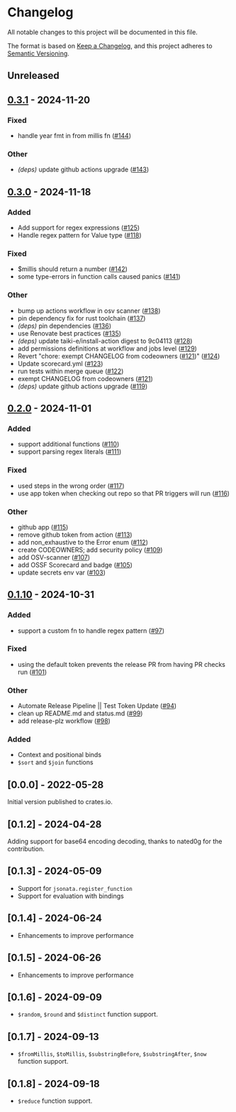# Changelog

All notable changes to this project will be documented in this file.

The format is based on [Keep a Changelog](https://keepachangelog.com/en/1.0.0/),
and this project adheres to [Semantic Versioning](https://semver.org/spec/v2.0.0.html).

## Unreleased

## [0.3.1](https://github.com/Stedi/jsonata-rs/compare/v0.3.0...v0.3.1) - 2024-11-20

### Fixed

- handle year fmt in from millis fn ([#144](https://github.com/Stedi/jsonata-rs/pull/144))

### Other

- *(deps)* update github actions upgrade ([#143](https://github.com/Stedi/jsonata-rs/pull/143))

## [0.3.0](https://github.com/Stedi/jsonata-rs/compare/v0.2.0...v0.3.0) - 2024-11-18

### Added

- Add support for regex expressions ([#125](https://github.com/Stedi/jsonata-rs/pull/125))
- Handle regex pattern for Value type ([#118](https://github.com/Stedi/jsonata-rs/pull/118))

### Fixed

- $millis should return a number ([#142](https://github.com/Stedi/jsonata-rs/pull/142))
- some type-errors in function calls caused panics ([#141](https://github.com/Stedi/jsonata-rs/pull/141))

### Other

- bump up actions workflow in osv scanner ([#138](https://github.com/Stedi/jsonata-rs/pull/138))
- pin dependency fix for rust toolchain ([#137](https://github.com/Stedi/jsonata-rs/pull/137))
- *(deps)* pin dependencies ([#136](https://github.com/Stedi/jsonata-rs/pull/136))
- use Renovate best practices ([#135](https://github.com/Stedi/jsonata-rs/pull/135))
- *(deps)* update taiki-e/install-action digest to 9c04113 ([#128](https://github.com/Stedi/jsonata-rs/pull/128))
- add permissions definitions at workflow and jobs level ([#129](https://github.com/Stedi/jsonata-rs/pull/129))
- Revert "chore: exempt CHANGELOG from codeowners ([#121](https://github.com/Stedi/jsonata-rs/pull/121))" ([#124](https://github.com/Stedi/jsonata-rs/pull/124))
- Update scorecard.yml ([#123](https://github.com/Stedi/jsonata-rs/pull/123))
- run tests within merge queue ([#122](https://github.com/Stedi/jsonata-rs/pull/122))
- exempt CHANGELOG from codeowners ([#121](https://github.com/Stedi/jsonata-rs/pull/121))
- *(deps)* update github actions upgrade ([#119](https://github.com/Stedi/jsonata-rs/pull/119))

## [0.2.0](https://github.com/Stedi/jsonata-rs/compare/v0.1.10...v0.2.0) - 2024-11-01

### Added

- support additional functions ([#110](https://github.com/Stedi/jsonata-rs/pull/110))
- support parsing regex literals ([#111](https://github.com/Stedi/jsonata-rs/pull/111))

### Fixed

- used steps in the wrong order ([#117](https://github.com/Stedi/jsonata-rs/pull/117))
- use app token when checking out repo so that PR triggers will run ([#116](https://github.com/Stedi/jsonata-rs/pull/116))

### Other

- github app ([#115](https://github.com/Stedi/jsonata-rs/pull/115))
- remove github token from action ([#113](https://github.com/Stedi/jsonata-rs/pull/113))
- add non_exhaustive to the Error enum ([#112](https://github.com/Stedi/jsonata-rs/pull/112))
- create CODEOWNERS; add security policy ([#109](https://github.com/Stedi/jsonata-rs/pull/109))
- add OSV-scanner ([#107](https://github.com/Stedi/jsonata-rs/pull/107))
- add OSSF Scorecard and badge ([#105](https://github.com/Stedi/jsonata-rs/pull/105))
- update secrets env var ([#103](https://github.com/Stedi/jsonata-rs/pull/103))

## [0.1.10](https://github.com/Stedi/jsonata-rs/compare/v0.1.9...v0.1.10) - 2024-10-31

### Added

- support a custom fn to handle regex pattern ([#97](https://github.com/Stedi/jsonata-rs/pull/97))

### Fixed

- using the default token prevents the release PR from having PR checks run ([#101](https://github.com/Stedi/jsonata-rs/pull/101))

### Other

- Automate Release Pipeline || Test Token Update ([#94](https://github.com/Stedi/jsonata-rs/pull/94))
- clean up README.md and status.md ([#99](https://github.com/Stedi/jsonata-rs/pull/99))
- add release-plz workflow ([#98](https://github.com/Stedi/jsonata-rs/pull/98))

### Added

- Context and positional binds
- `$sort` and `$join` functions

## [0.0.0] - 2022-05-28

Initial version published to crates.io.

## [0.1.2] - 2024-04-28

Adding support for base64 encoding decoding, thanks to nated0g for the contribution.

## [0.1.3] - 2024-05-09

- Support for `jsonata.register_function`
- Support for evaluation with bindings

## [0.1.4] - 2024-06-24

- Enhancements to improve performance

## [0.1.5] - 2024-06-26

- Enhancements to improve performance

## [0.1.6] - 2024-09-09

- `$random`, `$round` and `$distinct` function support.

## [0.1.7] - 2024-09-13

- `$fromMillis`, `$toMillis`, `$substringBefore`, `$substringAfter`, `$now` function support.

## [0.1.8] - 2024-09-18

- `$reduce` function support.
